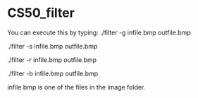 # CS50_filter
You can execute this by typing:
./filter -g infile.bmp outfile.bmp

./filter -s infile.bmp outfile.bmp

./filter -r infile.bmp outfile.bmp

./filter -b infile.bmp outfile.bmp

infile.bmp is one of the files in the image folder.
